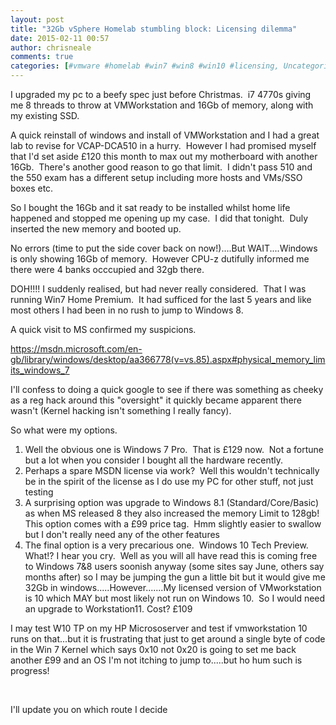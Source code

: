 ```yaml
---
layout: post
title: "32Gb vSphere Homelab stumbling block: Licensing dilemma"
date: 2015-02-11 00:57
author: chrisneale
comments: true
categories: [#vmware #homelab #win7 #win8 #win10 #licensing, Uncategorized]
---
```

I upgraded my pc to a beefy spec just before Christmas.  i7 4770s giving me 8 threads to throw at VMWorkstation and 16Gb of memory, along with my existing SSD.

A quick reinstall of windows and install of VMWorkstation and I had a great lab to revise for VCAP-DCA510 in a hurry.  However I had promised myself that I'd set aside £120 this month to max out my motherboard with another 16Gb.  There's another good reason to go that limit.  I didn't pass 510 and the 550 exam has a different setup including more hosts and VMs/SSO boxes etc.

So I bought the 16Gb and it sat ready to be installed whilst home life happened and stopped me opening up my case.  I did that tonight.  Duly inserted the new memory and booted up.

No errors (time to put the side cover back on now!)....But WAIT....Windows is only showing 16Gb of memory.  However CPU-z dutifully informed me there were 4 banks occcupied and 32gb there.

DOH!!!! I suddenly realised, but had never really considered.  That I was running Win7 Home Premium.  It had sufficed for the last 5 years and like most others I had been in no rush to jump to Windows 8.

A quick visit to MS confirmed my suspicions.

<a href="https://msdn.microsoft.com/en-gb/library/windows/desktop/aa366778(v=vs.85).aspx#physical_memory_limits_windows_7">https://msdn.microsoft.com/en-gb/library/windows/desktop/aa366778(v=vs.85).aspx#physical_memory_limits_windows_7</a>

I'll confess to doing a quick google to see if there was something as cheeky as a reg hack around this "oversight" it quickly became apparent there wasn't (Kernel hacking isn't something I really fancy).

So what were my options.
<ol>
	<li>Well the obvious one is Windows 7 Pro.  That is £129 now.  Not a fortune but a lot when you consider I bought all the hardware recently.</li>
	<li>Perhaps a spare MSDN license via work?  Well this wouldn't technically be in the spirit of the license as I do use my PC for other stuff, not just testing</li>
	<li>A surprising option was upgrade to Windows 8.1 (Standard/Core/Basic) as when MS released 8 they also increased the memory Limit to 128gb!
This option comes with a £99 price tag.  Hmm slightly easier to swallow but I don't really need any of the other features</li>
	<li>The final option is a very precarious one.  Windows 10 Tech Preview.
What!? I hear you cry.  Well as you will all have read this is coming free to Windows 7&amp;8 users soonish anyway (some sites say June, others say months after) so I may be jumping the gun a little bit but it would give me 32Gb in windows.....However.......My licensed version of VMworkstation is 10 which MAY but most likely not run on Windows 10.  So I would need an upgrade to Workstation11.
Cost? £109</li>
</ol>
I may test W10 TP on my HP Micrososerver and test if vmworkstation 10 runs on that...but it is frustrating that just to get around a single byte of code in the Win 7 Kernel which says 0x10 not 0x20 is going to set me back another £99 and an OS I'm not itching to jump to.....but ho hum such is progress!

&nbsp;

I'll update you on which route I decide

&nbsp;

&nbsp;
